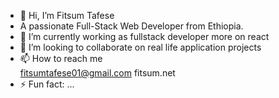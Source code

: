 - 👋 Hi, I’m Fitsum Tafese
- A passionate Full-Stack Web Developer from Ethiopia.
- 🌱 I’m currently working as fullstack developer more on react 
- 💞️ I’m looking to collaborate on real life application projects
- 📫 How to reach me   
            fitsumtafese01@gmail.com
            fitsum.net
- ⚡ Fun fact: ...

<!---
fitse01/fitse01 is a ✨ special ✨ repository because its `README.md` (this file) appears on your GitHub profile.
You can click the Preview link to take a look at your changes.
--->
